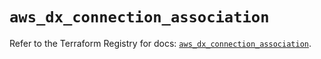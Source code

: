 # `aws_dx_connection_association`

Refer to the Terraform Registry for docs: [`aws_dx_connection_association`](https://registry.terraform.io/providers/hashicorp/aws/6.12.0/docs/resources/dx_connection_association).
